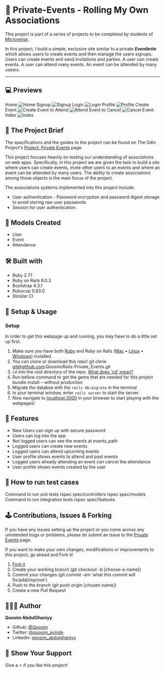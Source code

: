 # 🔐 Private-Events - Rolling My Own Associations

This project is part of a series of projects to be completed by students of [Microverse](https://www.microverse.org/).

In this project, I build a simple, exclusive site similar to a private <b><i>Eventbrite</i></b> which allows users to create events and then manage the users signups. Users can create events and send invitations and parties. A user can create events. A user can attend many events. An event can be attended by many usesrs.

***********

## 💻 Previews
Home
  ![Home](img/home.png)
Signup
  ![Signup](img/signup.png)
Login
  ![Login](img/login.png)
Profile
  ![Profile](img/profile.png)
Create Event
  ![Create](img/create_event.png)
Event to Attend
  ![Attend](img/event_to_attend.png)
Event to Cancel
  ![Cancel](img/event_to_cancel.png)
Event Index
  ![Index](img/event_index.png)

## 🎯 The Project Brief

The specifications and the guides to the project can be found on The Odin Project's [Project: Private Events](https://www.theodinproject.com/courses/ruby-on-rails/lessons/associations) page.

This project focuses heavily on testing our understanding of associations on web apps. Specifically, in this project we are given the task to build a site where users can create events, invite other users to an events and where an event can be attended by many users. The ability to create associations among those objects is the main focus of the project.

The associations systems implemented into this project include:
  - User authentication - Password encryption and password digest storage to avoid storing raw user passwords
  - Session for user authentication

## 🧰 Models Created

- User
- Event
- Attendance

## 🛠️ Built with

- Ruby 2.7.1
- Ruby on Rails 6.0.3
- Bootstrap 4.3.1
- Rubocop 0.83.0
- Stickler CI

## 📼 Setup & Usage

### Setup
In order to get this webpage up and running, you may have to do a little set up first.
  1. Make sure you have both [Ruby](https://www.ruby-lang.org/en/documentation/installation/) and Ruby on Rails ([Mac](https://gorails.com/setup/osx/10.15-catalina) • [Linux](https://gorails.com/setup/ubuntu/19.10) • [Windows](https://gorails.com/setup/windows/10)) installed.
  2. You can clone or download this repo!
      git clone git@github.com:Qoosim/Rails-Private_Events.git
  3. `cd` into the root directory of the repo. [What does 'cd' mean?](https://www.macworld.com/article/2042378/master-the-command-line-navigating-files-and-folders.html)
  4. Run bellow command to get the gems that are needed for this project
      bundle install --without production
  5. Migrate the databse with the `rails db:migrate` in the terminal
  5. In your terminal window, enter `rails server` to start the server.
  6. Now navigate to [localhost:3000](localhost:3000) in your browser to start playing with the webpages!

## 🎉 Features

  * New Users can sign up with secure password
  * Users can log into the app
  * Not logged users can see the events at events_path
  * Logged users can create new events
  * Logged users can attend upcoming events
  * User profile shows events to attend and past events
  * Logged users already attending an event can cancel the attendance
  * User profile shows events created by the user

## 🧪 How to run test cases
Command to run unit tests
    rspec spec/controllers
    rspec spec/models
Command to run integration tests
    rspec spec/features

## 🕹️ Contributions, Issues & Forking

If you have any issues setting up the project or you come across any unintended bugs or problems, please do submit an issue to the [Private Events](https://github.com/Qoosim/Rails-Private_Events/issues) page.

If you want to make your own changes, modifications or improvements to this project, go ahead and Fork it!
1. [Fork it](https://github.com/Qoosim/Rails-Private_Events/fork)
2. Create your working branch (git checkout -b [choose-a-name])
3. Commit your changes (git commit -am 'what this commit will fix/add/improve')
4. Push to the branch (git push origin [chosen-name])
5. Create a new Pull Request

## 👨🏽‍💻 Author
**Qoosim AbdulGhaniyy**

- Github: [@Qoosim](https://github.com/Qoosim)
- Twitter: [@qoosim_ayinde](https://twitter.com/qoosim_ayinde)
- Linkedin: [qoosim_abdulghaniyy](https://www.linkedin.com/in/qoosim-abdulghaniyy)

## 🧴 Show Your Support

Give a ⭐️ if you like this project!
